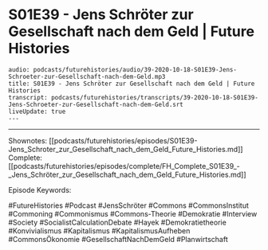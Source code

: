 # S01E39 - Jens Schröter zur Gesellschaft nach dem Geld | Future Histories

```audio-note
audio: podcasts/futurehistories/audio/39-2020-10-18-S01E39-Jens-Schroeter-zur-Gesellschaft-nach-dem-Geld.mp3
title: S01E39 - Jens Schröter zur Gesellschaft nach dem Geld | Future Histories
transcript: podcasts/futurehistories/transcripts/39-2020-10-18-S01E39-Jens-Schroeter-zur-Gesellschaft-nach-dem-Geld.srt
liveUpdate: true
---

```
---

Shownotes: [[podcasts/futurehistories/episodes/S01E39-Jens_Schroter_zur_Gesellschaft_nach_dem_Geld_Future_Histories.md]]
Complete: [[podcasts/futurehistories/episodes/complete/FH_Complete_S01E39_-_Jens_Schröter_zur_Gesellschaft_nach_dem_Geld_Future_Histories.md]]


Episode Keywords:

#FutureHistories #Podcast #JensSchröter #Commons #CommonsInstitut #Commoning #Commonismus #Commons-Theorie #Demokratie #Interview #Society #SocialistCalculationDebate #Hayek #Demokratietheorie #Konvivialismus #Kapitalismus #KapitalismusAufheben #CommonsÖkonomie #GesellschaftNachDemGeld #Planwirtschaft
